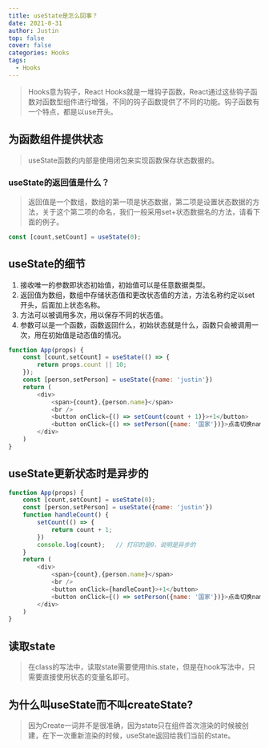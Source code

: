```yaml
---
title: useState是怎么回事？
date: 2021-8-31
author: Justin
top: false
cover: false
categories: Hooks
tags:
  - Hooks
---
```

>Hooks意为钩子，React Hooks就是一堆钩子函数，React通过这些钩子函数对函数型组件进行增强，不同的钩子函数提供了不同的功能。钩子函数有一个特点，都是以use开头。

## 为函数组件提供状态
>useState函数的内部是使用闭包来实现函数保存状态数据的。

### useState的返回值是什么？
>返回值是一个数组，数组的第一项是状态数据，第二项是设置状态数据的方法，关于这个第二项的命名，我们一般采用set+状态数据名的方法，请看下面的例子。
```js
const [count,setCount] = useState(0);
```

## useState的细节
1. 接收唯一的参数即状态初始值，初始值可以是任意数据类型。
2. 返回值为数组，数组中存储状态值和更改状态值的方法，方法名称约定以set开头，后面加上状态名称。
3. 方法可以被调用多次，用以保存不同的状态值。
4. 参数可以是一个函数，函数返回什么，初始状态就是什么，函数只会被调用一次，用在初始值是动态值的情况。

```js
function App(props) {
    const [count,setCount] = useState(() => {
        return props.count || 10;
    });
    const [person,setPerson] = useState({name: 'justin'})
    return (
        <div>
            <span>{count},{person.name}</span>
            <br />
            <button onClick={() => setCount(count + 1)}>+1</button>
            <button onClick={() => setPerson({name: '国家'})}>点击切换name</button>
        </div>
    )
}
```
## useState更新状态时是异步的
```js
function App(props) {
    const [count,setCount] = useState(0);
    const [person,setPerson] = useState({name: 'justin'})
    function handleCount() {
        setCount(() => {
            return count + 1;
        })
        console.log(count);   // 打印的是0，说明是异步的
    }
    return (
        <div>
            <span>{count},{person.name}</span>
            <br />
            <button onClick={handleCount}>+1</button>
            <button onClick={() => setPerson({name: '国家'})}>点击切换name</button>
        </div>
    )
}
```
## 读取state
>在class的写法中，读取state需要使用this.state，但是在hook写法中，只需要直接使用状态的变量名即可。

## 为什么叫useState而不叫createState?
>因为Create一词并不是很准确，因为state只在组件首次渲染的时候被创建，在下一次重新渲染的时候，useState返回给我们当前的state。





